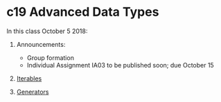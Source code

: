 # c19 Advanced Data Types

In this class October 5 2018:

1. Announcements:
   * Group formation
   * Individual Assignment IA03 to be published soon; due October 15

1. [Iterables](1.iterables.md)
1. [Generators](2.generators.md)
